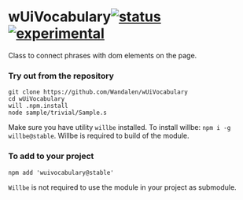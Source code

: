 
# wUiVocabulary[![status](https://github.com/Wandalen/wUiVocabulary/actions/workflows/StandardPublish.yml/badge.svg)](https://github.com/Wandalen/wUiVocabulary/actions/workflows/StandardPublish.yml) [![experimental](https://img.shields.io/badge/stability-experimental-orange.svg)](https://github.com/emersion/stability-badges#experimental)

Class to connect phrases with dom elements on the page.

### Try out from the repository

```
git clone https://github.com/Wandalen/wUiVocabulary
cd wUiVocabulary
will .npm.install
node sample/trivial/Sample.s
```

Make sure you have utility `willbe` installed. To install willbe: `npm i -g willbe@stable`. Willbe is required to build of the module.

### To add to your project

```
npm add 'wuivocabulary@stable'
```

`Willbe` is not required to use the module in your project as submodule.

